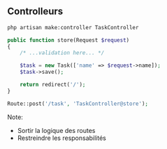 ## Controlleurs

```bash
php artisan make:controller TaskController
```

```php
public function store(Request $request)
{
    /* ...validation here... */

    $task = new Task(['name' => $request->name]);
    $task->save();

    return redirect('/');
}
```

```php
Route::post('/task', 'TaskController@store');
```

Note:
- Sortir la logique des routes
- Restreindre les responsabilités